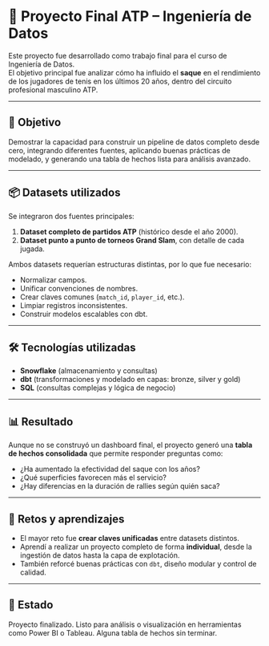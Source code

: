 # 🎾 Proyecto Final ATP – Ingeniería de Datos

Este proyecto fue desarrollado como trabajo final para el curso de Ingeniería de Datos.  
El objetivo principal fue analizar cómo ha influido el **saque** en el rendimiento de los jugadores de tenis en los últimos 20 años, dentro del circuito profesional masculino ATP.

---

## 🧠 Objetivo

Demostrar la capacidad para construir un pipeline de datos completo desde cero, integrando diferentes fuentes, aplicando buenas prácticas de modelado, y generando una tabla de hechos lista para análisis avanzado.

---

## 📦 Datasets utilizados

Se integraron dos fuentes principales:

1. **Dataset completo de partidos ATP** (histórico desde el año 2000).
2. **Dataset punto a punto de torneos Grand Slam**, con detalle de cada jugada.

Ambos datasets requerían estructuras distintas, por lo que fue necesario:

- Normalizar campos.
- Unificar convenciones de nombres.
- Crear claves comunes (`match_id`, `player_id`, etc.).
- Limpiar registros inconsistentes.
- Construir modelos escalables con dbt.

---

## 🛠️ Tecnologías utilizadas

- **Snowflake** (almacenamiento y consultas)
- **dbt** (transformaciones y modelado en capas: bronze, silver y gold)
- **SQL** (consultas complejas y lógica de negocio)

---

## 📊 Resultado

Aunque no se construyó un dashboard final, el proyecto generó una **tabla de hechos consolidada** que permite responder preguntas como:

- ¿Ha aumentado la efectividad del saque con los años?
- ¿Qué superficies favorecen más el servicio?
- ¿Hay diferencias en la duración de rallies según quién saca?

---

## 🚧 Retos y aprendizajes

- El mayor reto fue **crear claves unificadas** entre datasets distintos.
- Aprendí a realizar un proyecto completo de forma **individual**, desde la ingestión de datos hasta la capa de explotación.
- También reforcé buenas prácticas con `dbt`, diseño modular y control de calidad.

---

## 📌 Estado

Proyecto finalizado. Listo para análisis o visualización en herramientas como Power BI o Tableau. Alguna tabla de hechos sin terminar.


